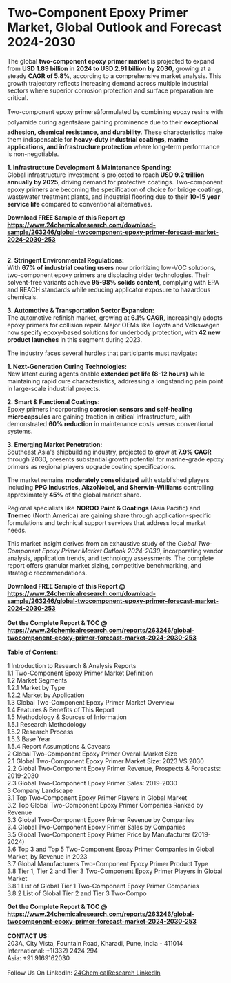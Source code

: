 <h1>Two-Component Epoxy Primer Market, Global Outlook and Forecast 2024-2030</h1><p>The global <strong>two-component epoxy primer market</strong> is projected to expand from <strong>USD 1.89 billion in 2024 to USD 2.91 billion by 2030</strong>, growing at a steady <strong>CAGR of 5.8%</strong>, according to a comprehensive market analysis. This growth trajectory reflects increasing demand across multiple industrial sectors where superior corrosion protection and surface preparation are critical.</p><p>Two-component epoxy primersâformulated by combining epoxy resins with polyamide curing agentsâare gaining prominence due to their <strong>exceptional adhesion, chemical resistance, and durability</strong>. These characteristics make them indispensable for <strong>heavy-duty industrial coatings, marine applications, and infrastructure protection</strong> where long-term performance is non-negotiable.</p><p><strong>1. Infrastructure Development &amp; Maintenance Spending:</strong><br>
Global infrastructure investment is projected to reach <strong>USD 9.2 trillion annually by 2025</strong>, driving demand for protective coatings. Two-component epoxy primers are becoming the specification of choice for bridge coatings, wastewater treatment plants, and industrial flooring due to their <strong>10-15 year service life</strong> compared to conventional alternatives.</p><div><b>Download FREE Sample of this Report @ 
            <a href="https://www.24chemicalresearch.com/download-sample/263246/global-twocomponent-epoxy-primer-forecast-market-2024-2030-253">
            https://www.24chemicalresearch.com/download-sample/263246/global-twocomponent-epoxy-primer-forecast-market-2024-2030-253</a></b></div><br><p><strong>2. Stringent Environmental Regulations:</strong><br>
With <strong>67% of industrial coating users</strong> now prioritizing low-VOC solutions, two-component epoxy primers are displacing older technologies. Their solvent-free variants achieve <strong>95-98% solids content</strong>, complying with EPA and REACH standards while reducing applicator exposure to hazardous chemicals.</p><p><strong>3. Automotive &amp; Transportation Sector Expansion:</strong><br>
The automotive refinish market, growing at <strong>6.1% CAGR</strong>, increasingly adopts epoxy primers for collision repair. Major OEMs like Toyota and Volkswagen now specify epoxy-based solutions for underbody protection, with <strong>42 new product launches</strong> in this segment during 2023.</p><p>The industry faces several hurdles that participants must navigate:</p><p><strong>1. Next-Generation Curing Technologies:</strong><br>
New latent curing agents enable <strong>extended pot life (8-12 hours)</strong> while maintaining rapid cure characteristics, addressing a longstanding pain point in large-scale industrial projects.</p><p><strong>2. Smart &amp; Functional Coatings:</strong><br>
Epoxy primers incorporating <strong>corrosion sensors and self-healing microcapsules</strong> are gaining traction in critical infrastructure, with demonstrated <strong>60% reduction</strong> in maintenance costs versus conventional systems.</p><p><strong>3. Emerging Market Penetration:</strong><br>
Southeast Asia's shipbuilding industry, projected to grow at <strong>7.9% CAGR</strong> through 2030, presents substantial growth potential for marine-grade epoxy primers as regional players upgrade coating specifications.</p><p>The market remains <strong>moderately consolidated</strong> with established players including <strong>PPG Industries, AkzoNobel, and Sherwin-Williams</strong> controlling approximately <strong>45%</strong> of the global market share.</p><p>Regional specialists like <strong>NOROO Paint &amp; Coatings</strong> (Asia Pacific) and <strong>Tnemec</strong> (North America) are gaining share through application-specific formulations and technical support services that address local market needs.</p><p>This market insight derives from an exhaustive study of the <em>Global Two-Component Epoxy Primer Market Outlook 2024-2030</em>, incorporating vendor analysis, application trends, and technology assessments. The complete report offers granular market sizing, competitive benchmarking, and strategic recommendations.</p><div><b>Download FREE Sample of this Report @ 
            <a href="https://www.24chemicalresearch.com/download-sample/263246/global-twocomponent-epoxy-primer-forecast-market-2024-2030-253">
            https://www.24chemicalresearch.com/download-sample/263246/global-twocomponent-epoxy-primer-forecast-market-2024-2030-253</a></b></div><br><div><b>Get the Complete Report & TOC @ 
            <a href="https://www.24chemicalresearch.com/reports/263246/global-twocomponent-epoxy-primer-forecast-market-2024-2030-253">
            https://www.24chemicalresearch.com/reports/263246/global-twocomponent-epoxy-primer-forecast-market-2024-2030-253</a></b></div><br>
            <b>Table of Content:</b><p>1 Introduction to Research & Analysis Reports<br />
    1.1 Two-Component Epoxy Primer Market Definition<br />
    1.2 Market Segments<br />
        1.2.1 Market by Type<br />
        1.2.2 Market by Application<br />
    1.3 Global Two-Component Epoxy Primer Market Overview<br />
    1.4 Features & Benefits of This Report<br />
    1.5 Methodology & Sources of Information<br />
        1.5.1 Research Methodology<br />
        1.5.2 Research Process<br />
        1.5.3 Base Year<br />
        1.5.4 Report Assumptions & Caveats<br />
2 Global Two-Component Epoxy Primer Overall Market Size<br />
    2.1 Global Two-Component Epoxy Primer Market Size: 2023 VS 2030<br />
    2.2 Global Two-Component Epoxy Primer Revenue, Prospects & Forecasts: 2019-2030<br />
    2.3 Global Two-Component Epoxy Primer Sales: 2019-2030<br />
3 Company Landscape<br />
    3.1 Top Two-Component Epoxy Primer Players in Global Market<br />
    3.2 Top Global Two-Component Epoxy Primer Companies Ranked by Revenue<br />
    3.3 Global Two-Component Epoxy Primer Revenue by Companies<br />
    3.4 Global Two-Component Epoxy Primer Sales by Companies<br />
    3.5 Global Two-Component Epoxy Primer Price by Manufacturer (2019-2024)<br />
    3.6 Top 3 and Top 5 Two-Component Epoxy Primer Companies in Global Market, by Revenue in 2023<br />
    3.7 Global Manufacturers Two-Component Epoxy Primer Product Type<br />
    3.8 Tier 1, Tier 2 and Tier 3 Two-Component Epoxy Primer Players in Global Market<br />
        3.8.1 List of Global Tier 1 Two-Component Epoxy Primer Companies<br />
        3.8.2 List of Global Tier 2 and Tier 3 Two-Compo</p><div><b>Get the Complete Report & TOC @ 
            <a href="https://www.24chemicalresearch.com/reports/263246/global-twocomponent-epoxy-primer-forecast-market-2024-2030-253">
            https://www.24chemicalresearch.com/reports/263246/global-twocomponent-epoxy-primer-forecast-market-2024-2030-253</a></b></div><br><b>CONTACT US:</b><br>
            203A, City Vista, Fountain Road, Kharadi, Pune, India - 411014<br>
            International: +1(332) 2424 294<br>
            Asia: +91 9169162030 <br><br>
            Follow Us On LinkedIn: <a href="https://www.linkedin.com/company/24chemicalresearch/">24ChemicalResearch LinkedIn</a>